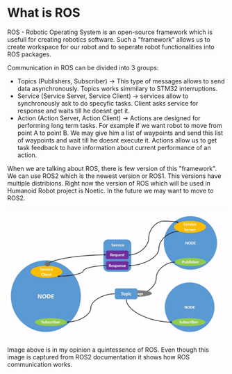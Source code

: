 # What is ROS
ROS - Robotic Operating System is an open-source framework which is usefull for creating robotics software.
Such a "framework" allows us to create workspace for our robot and to seperate robot functionalities into 
ROS packages.


Communication in ROS can be divided into 3 groups:

- Topics (Publishers, Subscriber) -> This type of messages  allows to send data asynchronously. Topics works simmilary to STM32 interruptions.  
- Service (Service Server, Service Client)  -> services allow to synchronously ask to do specyfic tasks. Client asks service for response and waits till 
  he doesnt get it. 
- Action (Action Server, Action Client) -> Actions are designed for performing long term tasks. For example if we want robot to move from point
A to point B. We may give him a list of waypoints and send this list of waypoints and wait till he doesnt execute it. Actions allow us to get
  task feedback to have information about current performance of an action.

When we are talking about ROS, there is few version of this "framework". We can use ROS2 which is the newest version or ROS1.
This versions have multiple distribions. Right now the version of ROS which will be used in Humanoid Robot project is Noetic. In the future
we may want to move to ROS2.
          
![img_3.png](ros_quintessence.png)

Image above is in my opinion a quintessence of ROS. Even though this image is captured from ROS2 documentation it shows how
ROS communication works.